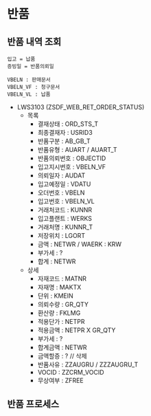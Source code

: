# 반품

## 반품 내역 조회

```
입고 = 납품
증빙일 = 반품의뢰일

VBELN : 판매문서
VBELN_VF : 청구문서
VBELN_VL : 납품
```

- LWS3103 (ZSDF_WEB_RET_ORDER_STATUS)
	- 목록
		- 결재상태 : ORD_STS_T
		- 최종결재자 : USRID3
		- 반품구분 : AB_GB_T
		- 반품유형 : AUART / AUART_T
		- 반품의뢰번호 : OBJECTID
		- 입고지시번호 : VBELN_VF
		- 의뢰일자 : AUDAT
		- 입고예정일 : VDATU
		- 오더번호 : VBELN
		- 입고번호 : VBELN_VL
		- 거래처코드 : KUNNR 
		- 입고플랜트 : WERKS
		- 거래처명 : KUNNR_T
		- 저장위치 : LGORT
		- 금액 : NETWR / WAERK : KRW
		- 부가세 : ?
		- 합계 : NETWR
	- 상세
		- 자재코드 : MATNR
		- 자재명 : MAKTX
		- 단위 : KMEIN
		- 의뢰수량 : GR_QTY
		- 환산량 : FKLMG
		- 적용단가 : NETPR
		- 적용금액 : NETPR X GR_QTY
		- 부가세 : ? 
		- 합계금액 : NETWR
		- 금액할증 : ? // 삭제
		- 반품사유 : ZZAUGRU / ZZZAUGRU_T
		- VOCID : ZZCRM_VOCID
		- 무상여부 : ZFREE


## 반품 프로세스
